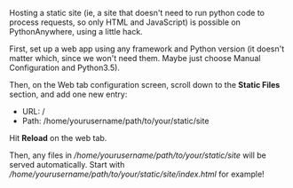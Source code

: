
<!--
.. title: Hosting a static site
.. slug: hosting-a-static-site
.. date: 2016-05-09 11:35:28 UTC+01:00
.. tags:
.. category:
.. link:
.. description:
.. type: text
-->


Hosting a static site (ie, a site that doesn't need to run python code to
process requests, so only HTML and JavaScript) is possible on PythonAnywhere,
using a little hack.

First, set up a web app using any framework and Python version (it doesn't matter
which, since we won't need them.  Maybe just choose Manual Configuration and Python3.5).

Then, on the Web tab configuration screen, scroll down to the **Static Files**
section, and add one new entry:

* URL: /
* Path: /home/yourusername/path/to/your/static/site

Hit **Reload** on the web tab.

Then, any files in */home/yourusername/path/to/your/static/site* will be served
automatically.  Start with */home/yourusername/path/to/your/static/site/index.html*
for example!

